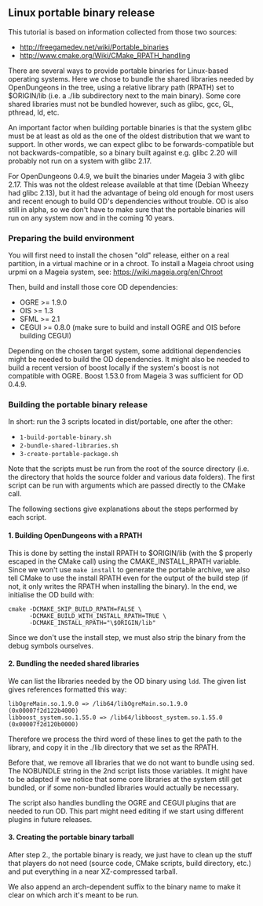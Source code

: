 ## Linux portable binary release

This tutorial is based on information collected from those two sources:

* http://freegamedev.net/wiki/Portable_binaries
* http://www.cmake.org/Wiki/CMake_RPATH_handling

There are several ways to provide portable binaries for Linux-based operating 
systems. Here we chose to bundle the shared libraries needed by OpenDungeons 
in the tree, using a relative library path (RPATH) set to $ORIGIN/lib (i.e. a 
./lib subdirectory next to the main binary).
Some core shared libraries must not be bundled however, such as glibc, gcc, 
GL, pthread, ld, etc.

An important factor when building portable binaries is that the system glibc 
must be at least as old as the one of the oldest distribution that we want to 
support. In other words, we can expect glibc to be forwards-compatible but not 
backwards-compatible, so a binary built against e.g. glibc 2.20 will probably 
not run on a system with glibc 2.17.

For OpenDungeons 0.4.9, we built the binaries under Mageia 3 with glibc 2.17. 
This was not the oldest release available at that time (Debian Wheezy had 
glibc 2.13), but it had the advantage of being old enough for most users and 
recent enough to build OD's dependencies without trouble. OD is also still in 
alpha, so we don't have to make sure that the portable binaries will run on 
any system now and in the coming 10 years.

### Preparing the build environment

You will first need to install the chosen "old" release, either on a real 
partition, in a virtual machine or in a chroot. To install a Mageia chroot 
using urpmi on a Mageia system, see: https://wiki.mageia.org/en/Chroot

Then, build and install those core OD dependencies:

* OGRE >= 1.9.0
* OIS >= 1.3
* SFML >= 2.1
* CEGUI >= 0.8.0 (make sure to build and install OGRE and OIS before building 
CEGUI)

Depending on the chosen target system, some additional dependencies might be 
needed to build the OD dependencies.
It might also be needed to build a recent version of boost locally if the 
system's boost is not compatible with OGRE. Boost 1.53.0 from Mageia 3 was 
sufficient for OD 0.4.9.

### Building the portable binary release

In short: run the 3 scripts located in dist/portable, one after the other:

 * ```1-build-portable-binary.sh```
 * ```2-bundle-shared-libraries.sh```
 * ```3-create-portable-package.sh```

Note that the scripts must be run from the root of the source directory (i.e. 
the directory that holds the source folder and various data folders). The 
first script can be run with arguments which are passed directly to the CMake 
call.

The following sections give explanations about the steps performed by each 
script.

#### 1. Building OpenDungeons with a RPATH

This is done by setting the install RPATH to $ORIGIN/lib (with the $ properly 
escaped in the CMake call) using the CMAKE_INSTALL_RPATH variable. Since we 
won't use ```make install``` to generate the portable archive, we also tell 
CMake to use the install RPATH even for the output of the build step (if not, 
it only writes the RPATH when installing the binary). In the end, we 
initialise the OD build with:

```
cmake -DCMAKE_SKIP_BUILD_RPATH=FALSE \
      -DCMAKE_BUILD_WITH_INSTALL_RPATH=TRUE \
      -DCMAKE_INSTALL_RPATH="\$ORIGIN/lib"
```

Since we don't use the install step, we must also strip the binary from the 
debug symbols ourselves.

#### 2. Bundling the needed shared libraries

We can list the libraries needed by the OD binary using ```ldd```. The given 
list gives references formatted this way:

```
libOgreMain.so.1.9.0 => /lib64/libOgreMain.so.1.9.0 (0x00007f2d122b4000)
libboost_system.so.1.55.0 => /lib64/libboost_system.so.1.55.0 
(0x00007f2d120b0000)
```

Therefore we process the third word of these lines to get the path to the 
library, and copy it in the ./lib directory that we set as the RPATH.

Before that, we remove all libraries that we do not want to bundle using sed. 
The NOBUNDLE string in the 2nd script lists those variables. It might have to 
be adapted if we notice that some core libraries at the system still get 
bundled, or if some non-bundled libraries would actually be necessary.

The script also handles bundling the OGRE and CEGUI plugins that are needed to 
run OD. This part might need editing if we start using different plugins in 
future releases.

#### 3. Creating the portable binary tarball

After step 2., the portable binary is ready, we just have to clean up the 
stuff that players do not need (source code, CMake scripts, build directory, 
etc.) and put everything in a near XZ-compressed tarball.

We also append an arch-dependent suffix to the binary name to make it clear on 
which arch it's meant to be run.